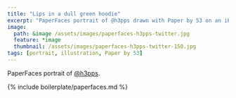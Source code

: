 ```yaml
---
title: "Lips in a dull green hoodie"
excerpt: "PaperFaces portrait of @h3pps drawn with Paper by 53 on an iPad."
image: 
  path: &image /assets/images/paperfaces-h3pps-twitter.jpg 
  feature: *image
  thumbnail: /assets/images/paperfaces-h3pps-twitter-150.jpg
tags: [portrait, illustration, Paper by 53]
---
```


PaperFaces portrait of [@h3pps](https://twitter.com/h3pps).

{% include boilerplate/paperfaces.md %}
